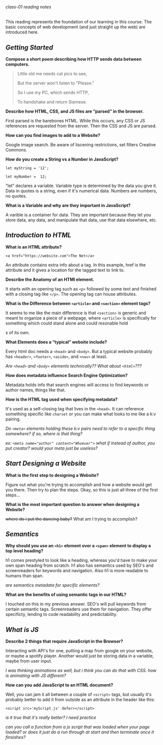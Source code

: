 ###### class-01 reading notes

This reading represents the foundation of our learning in this course. The basic concepts of web development (and just straight up the web) are introduced here.

## *Getting Started*

__Compose a short poem describing how HTTP sends data between computers.__

> Little old me needs cat pics to see,
>
> But the server won't listen to "Please."
>
> So I use my PC, which sends HTTP,
>
> To handshake and return Siamese.

__Describe how HTML, CSS, and JS files are “parsed” in the browser.__

First parsed is the barebones HTML. While this occurs, any CSS or JS references are requested from the server. Then the CSS and JS are parsed.

__How can you find images to add to a Website?__

Google image search. Be aware of liscening restrictions, set filters Creative Commons.

__How do you create a String vs a Number in JavaScript?__

    let myString = '12';
  
    let myNumber =  12;
  
"let" declares a variable. Variable type is determined by the data you give it. Data in quotes is a string, even if it's numerical data. Numbers are numbers, no quotes.

__What is a Variable and why are they important in JavaScript?__

A varible is a container for data. They are important because they let you store data, any data, and manipulate that data, use that data elsewhere, etc. 

## *Introduction to HTML*

__What is an HTML attribute?__

    <a href="https://website.com">The Net</a>
    
An attribute contains extra info about a tag. In this example, href is the attribute and it gives a location for the <a> tagged text to link to.
  
__Describe the Anatomy of an HTMl element.__
  
  It starts with an opening tag such as `<p>` followed by some text and finished with a closing tag like `</p>`. The opening tag can house attributes.
  
__What is the Difference between `<article>` and `<section>` element tags?__
  
  It seems to me like the main difference is that `<section>` is generic and meant to organize a piece of a webpage, where `<article>` is specifically for something which could stand alone and could resonable hold <section>s of its own.
  
__What Elements does a “typical” website include?__
  
  Every html doc needs a `<head>` and `<body>`. But a typical website probably has `<header>`, `<footer>`, `<aside>`, and `<nav>` at least.
  
  *Are `<head>` and `<body>` elements technically?? What about `<html>`???*
  
__How does metadata influence Search Engine Optimization?__
  
  Metadata holds info that search engines will access to find keywords or author names, things like that.
  
__How is the <meta> HTML tag used when specifying metadata?__
  
  It's used as a self-closing tag that lives in the `<head>`. It can reference something specific like `charset` or you can make what looks to me like a k:v pairing.
  
  *Do `<meta>` elements holding these k:v pairs need to refer to a specific thing somewhere? if so, where is that thing?*
  
  *ex: `<meta name="author" content="Whoever">` what if instead of author, you put creator? would your meta just be useless?*
  

## *Start Designing a Website*
  
__What is the first step to designing a Website?__
  
  Figure out what you're trying to accomplish and how a website would get you there. Then try to plan the steps. Okay, so this is just all three of the first steps...
  
__What is the most important question to answer when designing a Website?__
  
  ~~where do i put the dancing baby?~~ What am I trying to accomplish?
  

  ## *Semantics*

  __Why should you use an `<h1>` element over a `<span>` element to display a top level heading?__
  
  h1 comes prestyled to look like a heading, whereas you'd have to make your own span heading from scratch. h1 also has semantics used by SEO's and screenreaders for keywords and navigation. Also h1 is more readable to humans than span.
  
  *are semantics metadata for specific elements?*
  
__What are the benefits of using semantic tags in our HTML?__

  I touched on this in my previous answer. SEO's will pull keywords from certain semantic tags. Screenreaders use them for navigation. They offer specificty, lending to code readability and predictability.
  
  ## *What is JS*
  
  __Describe 2 things that require JavaScript in the Browser?__

  Interacting with API's for one, putting a map from google on your website, or maybe a spotify player. Another would just be storing data in a variable, maybe from user input.
  
  *I was thinking animations as well, but i think you can do that with CSS. how is animating with JS different?*
  
__How can you add JavaScript to an HTML document?__
  
  Well, you can jam it all between a couple of `<script>` tags, but usually it's probably better to add it from outside as an attribute in the header like this:
  
    <script src='myScript.js' defer></script>
  
  *is it true that it's really better? I need practice*
  
  *can you call a function from a js script that was loaded when your page loaded? or does it just do a run through at start and then terminate once it finsishes?*

